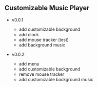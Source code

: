 ## Customizable Music Player

- v0.0.1
    - add customizable background
    - add clock
    - add mouse tracker (test)
    - add background music

- v0.0.2
    - add menu
    - add customizable background
    - remove mouse tracker
    - add customizable background music
